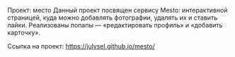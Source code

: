Проект: место
Данный проект посвящен сервису Mesto: интерактивной страницей, куда можно добавлять фотографии, удалять их и ставить лайки.
Реализованы попапы — «редактировать профиль» и «добавить карточку».

Ссылка на проект: https://julysel.github.io/mesto/
